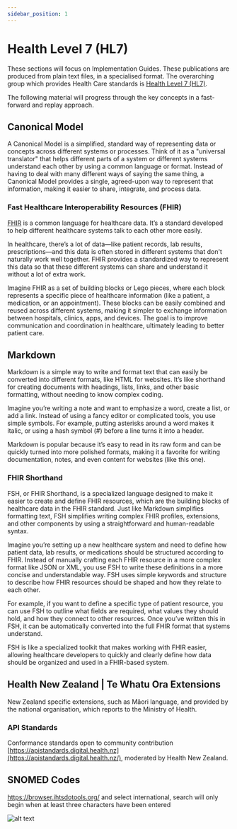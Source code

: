 ```yaml
---
sidebar_position: 1
---
```


# Health Level 7 (HL7)

These sections will focus on Implementation Guides. These publications are produced from plain text files, in a specialised format. The overarching group which provides Health Care standards is [Health Level 7 (HL7)](https://www.hl7.org/).

The following material will progress through the key concepts in a fast-forward and replay approach.

## Canonical Model

A Canonical Model is a simplified, standard way of representing data or concepts across different systems or processes. Think of it as a "universal translator" that helps different parts of a system or different systems understand each other by using a common language or format. Instead of having to deal with many different ways of saying the same thing, a Canonical Model provides a single, agreed-upon way to represent that information, making it easier to share, integrate, and process data.

### Fast Healthcare Interoperability Resources (FHIR)

[FHIR](https://www.hl7.org/fhir/overview.html) is a common language for healthcare data. It’s a standard developed to help different healthcare systems talk to each other more easily.

In healthcare, there’s a lot of data—like patient records, lab results, prescriptions—and this data is often stored in different systems that don't naturally work well together. FHIR provides a standardized way to represent this data so that these different systems can share and understand it without a lot of extra work.

Imagine FHIR as a set of building blocks or Lego pieces, where each block represents a specific piece of healthcare information (like a patient, a medication, or an appointment). These blocks can be easily combined and reused across different systems, making it simpler to exchange information between hospitals, clinics, apps, and devices. The goal is to improve communication and coordination in healthcare, ultimately leading to better patient care.

## Markdown

Markdown is a simple way to write and format text that can easily be converted into different formats, like HTML for websites. It’s like shorthand for creating documents with headings, lists, links, and other basic formatting, without needing to know complex coding.

Imagine you’re writing a note and want to emphasize a word, create a list, or add a link. Instead of using a fancy editor or complicated tools, you use simple symbols. For example, putting asterisks around a word makes it italic, or using a hash symbol (#) before a line turns it into a header.

Markdown is popular because it’s easy to read in its raw form and can be quickly turned into more polished formats, making it a favorite for writing documentation, notes, and even content for websites (like this one).

### FHIR Shorthand

FSH, or FHIR Shorthand, is a specialized language designed to make it easier to create and define FHIR resources, which are the building blocks of healthcare data in the FHIR standard. Just like Markdown simplifies formatting text, FSH simplifies writing complex FHIR profiles, extensions, and other components by using a straightforward and human-readable syntax.

Imagine you’re setting up a new healthcare system and need to define how patient data, lab results, or medications should be structured according to FHIR. Instead of manually crafting each FHIR resource in a more complex format like JSON or XML, you use FSH to write these definitions in a more concise and understandable way. FSH uses simple keywords and structure to describe how FHIR resources should be shaped and how they relate to each other.

For example, if you want to define a specific type of patient resource, you can use FSH to outline what fields are required, what values they should hold, and how they connect to other resources. Once you’ve written this in FSH, it can be automatically converted into the full FHIR format that systems understand.

FSH is like a specialized toolkit that makes working with FHIR easier, allowing healthcare developers to quickly and clearly define how data should be organized and used in a FHIR-based system.

## Health New Zealand | Te Whatu Ora Extensions

New Zealand specific extensions, such as Māori language, and provided by the national organisation, which reports to the Ministry of Health.

### API Standards

Conformance standards open to community contribution [https://apistandards.digital.health.nz](https://apistandards.digital.health.nz/), moderated by Health New Zealand.

## SNOMED Codes

https://browser.ihtsdotools.org/ and select international, search will only begin when at least three characters have been entered

![alt text](/img/image-20240606-030506.png "SNOMED Search")
